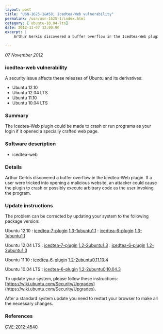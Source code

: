 ```yaml
---
layout: post
title: "USN-1625-1&#58; Icedtea-Web vulnerability"
permalink: /usn/usn-1625-1/index.html
category: [ ubuntu-10.04-lts]
date: 2012-11-07 12:00:00
excerpt: |
    Arthur Gerkis discovered a buffer overflow in the Icedtea-Web plugin. If a user were tricked into opening a malicious website, an attacker could cause the plugin to crash or possibly execute arbitrary code as the user invoking the program. 
    
--- 
```

 
 

*07 November 2012*

### icedtea-web vulnerability

A security issue affects these releases of Ubuntu and its derivatives:

* Ubuntu 12.10
* Ubuntu 12.04 LTS
* Ubuntu 11.10
* Ubuntu 10.04 LTS

### Summary

The Icedtea-Web plugin could be made to crash or run programs as your login if it opened a specially crafted web page.

### Software description

* icedtea-web 

### Details

Arthur Gerkis discovered a buffer overflow in the Icedtea-Web plugin. If a user were tricked into opening a malicious website, an attacker could cause the plugin to crash or possibly execute arbitrary code as the user invoking the program. 

### Update instructions

The problem can be corrected by updating your system to the following package version:

Ubuntu 12.10
 : [icedtea-7-plugin](https://launchpad.net/ubuntu/+source/icedtea-web) <span> [1.3-1ubuntu1.1](https://launchpad.net/ubuntu/+source/icedtea-web/1.3-1ubuntu1.1) </span> 
 : [icedtea-6-plugin](https://launchpad.net/ubuntu/+source/icedtea-web) <span> [1.3-1ubuntu1.1](https://launchpad.net/ubuntu/+source/icedtea-web/1.3-1ubuntu1.1) </span> 

Ubuntu 12.04 LTS
 : [icedtea-7-plugin](https://launchpad.net/ubuntu/+source/icedtea-web) <span> [1.2-2ubuntu1.3](https://launchpad.net/ubuntu/+source/icedtea-web/1.2-2ubuntu1.3) </span> 
 : [icedtea-6-plugin](https://launchpad.net/ubuntu/+source/icedtea-web) <span> [1.2-2ubuntu1.3](https://launchpad.net/ubuntu/+source/icedtea-web/1.2-2ubuntu1.3) </span> 

Ubuntu 11.10
 : [icedtea-6-plugin](https://launchpad.net/ubuntu/+source/icedtea-web) <span> [1.2-2ubuntu0.11.10.4](https://launchpad.net/ubuntu/+source/icedtea-web/1.2-2ubuntu0.11.10.4) </span> 

Ubuntu 10.04 LTS
 : [icedtea-6-plugin](https://launchpad.net/ubuntu/+source/icedtea-web) <span> [1.2-2ubuntu0.10.04.3](https://launchpad.net/ubuntu/+source/icedtea-web/1.2-2ubuntu0.10.04.3) </span> 

To update your system, please follow these instructions: [https://wiki.ubuntu.com/Security/Upgrades](https://wiki.ubuntu.com/Security/Upgrades).

After a standard system update you need to restart your browser to make all the necessary changes. 

### References

 
 [CVE-2012-4540](http://people.ubuntu.com/~ubuntu-security/cve/CVE-2012-4540)
 

